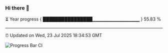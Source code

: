 ### Hi there 👋

⏳ Year progress { ████████████████▁▁▁▁▁▁▁▁▁▁▁▁▁▁ } 55.83 %

---

⏰ Updated on Wed, 23 Jul 2025 18:34:53 GMT

![Progress Bar CI](https://github.com/liununu/liununu/workflows/Progress%20Bar%20CI/badge.svg)
